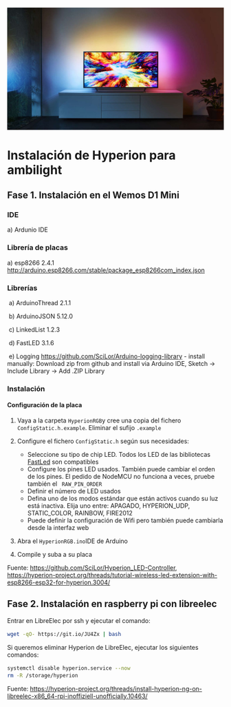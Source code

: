 ![ambilight](imgs/ambilight.jpg)

# Instalación de Hyperion para ambilight

## Fase 1.  Instalación en el Wemos D1 Mini

### IDE

a) Ardunio IDE

### Librería de placas

a) esp8266 2.4.1 http://arduino.esp8266.com/stable/package_esp8266com_index.json

### Librerías

​	a) ArduinoThread 2.1.1

​	b) ArduinoJSON 5.12.0

​	c) LinkedList 1.2.3

​	d) FastLED 3.1.6

​	e) Logging https://github.com/SciLor/Arduino-logging-library - install manually: Download zip 	from github and install via Arduino IDE, Sketch -> Include Library -> Add .ZIP Library

### Instalación

#### Configuración de la placa

1. Vaya a la carpeta `HyperionRGB`y cree una copia del fichero `ConfigStatic.h.example`. Eliminar el sufijo `.example`
2. Configure el fichero  `ConfigStatic.h` según sus necesidades:
   - Seleccione su tipo de chip LED. Todos los LED de las bibliotecas [FastLed](https://github.com/FastLED/FastLED) son compatibles
   - Configure los pines LED usados. También puede cambiar el orden de los pines. El pedido de NodeMCU no funciona a veces, pruebe también el `` RAW_PIN_ORDER``
   - Definir el número de LED usados
   - Defina uno de los modos estándar que están activos cuando su luz está inactiva. Elija uno entre: APAGADO, HYPERION_UDP, STATIC_COLOR, RAINBOW, FIRE2012
   - Puede definir la configuración de Wifi pero también puede cambiarla desde la interfaz web

3. Abra el `HyperionRGB.ino`IDE de Arduino

4. Compile y suba a su placa

Fuente: https://github.com/SciLor/Hyperion_LED-Controller, https://hyperion-project.org/threads/tutorial-wireless-led-extension-with-esp8266-esp32-for-hyperion.3004/

## Fase 2. Instalación en raspberry pi con libreelec

Entrar en LibreElec por ssh y ejecutar el comando:

```bash
wget -qO- https://git.io/JU4Zx | bash
```

Si queremos eliminar Hyperion de  LibreElec, ejecutar los siguientes comandos:

```bash
systemctl disable hyperion.service --now
rm -R /storage/hyperion
```

Fuente: https://hyperion-project.org/threads/install-hyperion-ng-on-libreelec-x86_64-rpi-inoffiziell-unofficially.10463/

